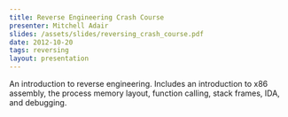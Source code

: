 ```yaml
---
title: Reverse Engineering Crash Course
presenter: Mitchell Adair
slides: /assets/slides/reversing_crash_course.pdf
date: 2012-10-20
tags: reversing
layout: presentation
---
```

An introduction to reverse engineering. Includes an introduction to x86 assembly, the process memory layout, function calling, stack frames, IDA, and debugging. 
